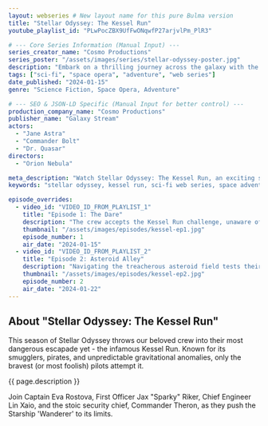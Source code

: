 ```yaml
---
layout: webseries # New layout name for this pure Bulma version
title: "Stellar Odyssey: The Kessel Run"
youtube_playlist_id: "PLwPocZBX9UfFwONqwfP27arjvlPm_PlR3"

# --- Core Series Information (Manual Input) ---
series_creator_name: "Cosmo Productions" 
series_poster: "/assets/images/series/stellar-odyssey-poster.jpg" 
description: "Embark on a thrilling journey across the galaxy with the brave crew of the Starship 'Wanderer'. This season: The Kessel Run challenge!"
tags: ["sci-fi", "space opera", "adventure", "web series"]
date_published: "2024-01-15" 
genre: "Science Fiction, Space Opera, Adventure"

# --- SEO & JSON-LD Specific (Manual Input for better control) ---
production_company_name: "Cosmo Productions"
publisher_name: "Galaxy Stream" 
actors: 
  - "Jane Astra"
  - "Commander Bolt"
  - "Dr. Quasar"
directors: 
  - "Orion Nebula"

meta_description: "Watch Stellar Odyssey: The Kessel Run, an exciting sci-fi web series. Follow the crew of the Wanderer on their epic space adventure."
keywords: "stellar odyssey, kessel run, sci-fi web series, space adventure, online series, {{ page.title }}"

episode_overrides:
  - video_id: "VIDEO_ID_FROM_PLAYLIST_1" 
    title: "Episode 1: The Dare"
    description: "The crew accepts the Kessel Run challenge, unaware of the dangers that await."
    thumbnail: "/assets/images/episodes/kessel-ep1.jpg" 
    episode_number: 1
    air_date: "2024-01-15"
  - video_id: "VIDEO_ID_FROM_PLAYLIST_2" 
    title: "Episode 2: Asteroid Alley"
    description: "Navigating the treacherous asteroid field tests their skills and a new threat emerges."
    thumbnail: "/assets/images/episodes/kessel-ep2.jpg"
    episode_number: 2
    air_date: "2024-01-22"
---
```


## About "Stellar Odyssey: The Kessel Run"

This season of Stellar Odyssey throws our beloved crew into their most dangerous escapade yet - the infamous Kessel Run. Known for its smugglers, pirates, and unpredictable gravitational anomalies, only the bravest (or most foolish) pilots attempt it.

{{ page.description }}

Join Captain Eva Rostova, First Officer Jax "Sparky" Riker, Chief Engineer Lin Xaio, and the stoic security chief, Commander Theron, as they push the Starship 'Wanderer' to its limits.